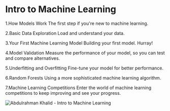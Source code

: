 # Intro to Machine Learning

1.How Models Work
The first step if you're new to machine learning.

2.Basic Data Exploration
Load and understand your data.

3.Your First Machine Learning Model
Building your first model. Hurray!

4.Model Validation
Measure the performance of your model, so you can test and compare alternatives.

5.Underfitting and Overfitting
Fine-tune your model for better performance.

6.Random Forests
Using a more sophisticated machine learning algorithm.

7.Machine Learning Competitions
Enter the world of machine learning competitions to keep improving and see your progress.

![Abdulrahman Khalid - Intro to Machine Learning](https://user-images.githubusercontent.com/76521677/207449403-848762e1-b70b-46d0-8c12-fe3427427d46.png)

